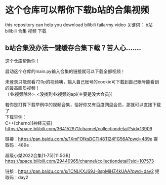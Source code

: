 # 这个仓库可以帮你下载b站的合集视频
this repository can help you download bilibili failarmy video
关键词： b站 bilibili 合集 视频 下载
## b站合集没办法一键缓存合集下载？苦人心.......
这个仓库帮助你！

启动这个仓库的main.py输入合集的链接就可以下载全部视频！

未登录只能观看720p的视频噢，输入自己账号的cookie可下载到自己账号能看到的最高画质视频！  
（4k视频除外>_<没找到4k视频的api{主要是没大会员}）

若你是打算下载举例中的视频合集，恰好你又有百度网盘会员，那就可以直接下载了  
下载举例：  
C++[cherno][神经元猫]  
https://space.bilibili.com/364152971/channel/collectiondetail?sid=13909  

链接：https://pan.baidu.com/s/1XmFOfksDCTI48Tl24FG56A?pwd=489e 
提取码：489e 


超级小桀2022合集[1-75][11.5GB]  
https://space.bilibili.com/29440965/channel/collectiondetail?sid=107573  

链接：https://pan.baidu.com/s/1CNLKXJ69J-8spMjHZ4kUAA?pwd=day2 
提取码：day2 

